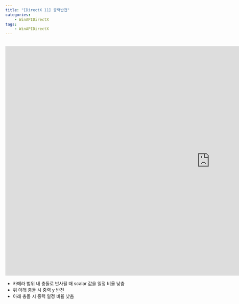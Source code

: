 ```yaml
---
title: "[DirectX 11] 중력반전"
categories:
    - WinAPIDirectX
tags:
    - WinAPIDirectX
---
```


<br>

<iframe width="1280" height="720" src="https://www.youtube.com/embed/OCoitfxSq7U" title="YouTube video player" frameborder="0" allow="accelerometer; autoplay; clipboard-write; encrypted-media; gyroscope; picture-in-picture" allowfullscreen></iframe>


<br>

- 카메라 범위 내 충돌로 반사될 때 scalar 값을 일정 비율 낮춤
- 위 아래 충돌 시 중력 y 반전
- 아래 충돌 시 중력 일정 비율 낮춤